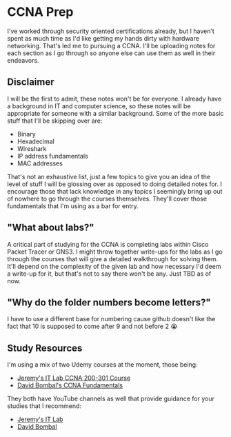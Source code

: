 # CCNA Prep

I've worked through security oriented certifications already, but I haven't spent as much time as I'd like getting my hands dirty with hardware networking.
That's led me to pursuing a CCNA. I'll be uploading notes for each section as I go through so anyone else can use them as well in their endeavors.

## Disclaimer

I will be the first to admit, these notes won't be for everyone. I already have a background in IT and computer science, so these notes will be appropriate for someone with a similar background. Some of the more basic stuff that I'll be skipping over are:
- Binary
- Hexadecimal
- Wireshark
- IP address fundamentals
- MAC addresses

That's not an exhaustive list, just a few topics to give you an idea of the level of stuff I will be glossing over as opposed to doing detailed notes for. I encourage those that lack knowledge in any topics I seemingly bring up out of nowhere to go through the courses themselves. They'll cover those fundamentals that I'm using as a bar for entry.

## "What about labs?"

A critical part of studying for the CCNA is completing labs within Cisco Packet Tracer or GNS3. I might throw together write-ups for the labs as I go through the courses that will give a detailed walkthrough for solving them. It'll depend on the complexity of the given lab and how necessary I'd deem a write-up for it, but that's not to say there won't be any. Just TBD as of now.

## "Why do the folder numbers become letters?"

I have to use a different base for numbering cause github doesn't like the fact that 10 is supposed to come after 9 and not before 2 😭

## Study Resources
I'm using a mix of two Udemy courses at the moment, those being:
- [Jeremy's IT Lab CCNA 200-301 Course](https://www.udemy.com/course/complete-cisco-ccna-200-301-course/)
- [David Bombal's CCNA Fundamentals](https://www.udemy.com/course/complete-networking-fundamentals-course-ccna-start/#overview)

They both have YouTube channels as well that provide guidance for your studies that I recommend:
- [Jeremy's IT Lab](https://www.youtube.com/@JeremysITLab)
- [David Bombal](https://www.youtube.com/@davidbombal)

